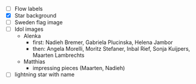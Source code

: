 - [ ] Flow labels
- [x] Star background
- [ ] Sweden flag image
- [ ] Idol images
  - Alenka
    - first: Nadieh Bremer, Gabriela Plucinska, Helena Jambor
    - then: Angela Morelli, Moritz Stefaner, Inbal Rief, Sonja Kuijpers, Maarten Lambrechts
  - Matthias
    - impressing pieces (Maarten, Nadieh)
- [ ] lightning star with name